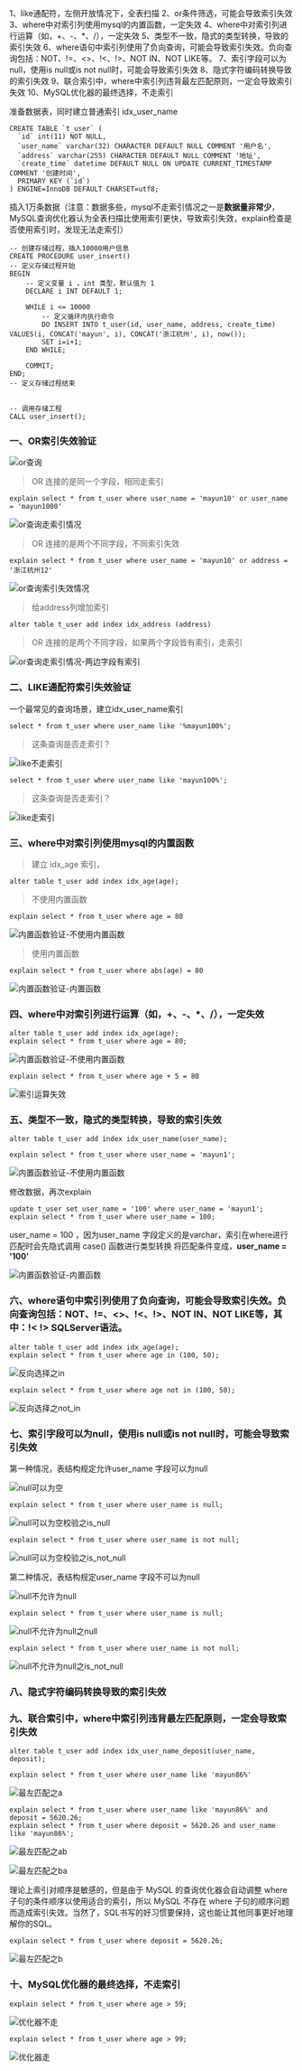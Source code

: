 1、like通配符，左侧开放情况下，全表扫描
2、or条件筛选，可能会导致索引失效
3、where中对索引列使用mysql的内置函数，一定失效
4、where中对索引列进行运算（如，+、-、*、/），一定失效
5、类型不一致，隐式的类型转换，导致的索引失效
6、where语句中索引列使用了负向查询，可能会导致索引失效。负向查询包括：NOT、!=、<>、!<、!>、NOT IN、NOT LIKE等。
7、索引字段可以为null，使用is null或is not null时，可能会导致索引失效
8、隐式字符编码转换导致的索引失效
9、联合索引中，where中索引列违背最左匹配原则，一定会导致索引失效
10、MySQL优化器的最终选择，不走索引



准备数据表，同时建立普通索引 idx_user_name

```mysql
CREATE TABLE `t_user` (
  `id` int(11) NOT NULL,
  `user_name` varchar(32) CHARACTER DEFAULT NULL COMMENT '用户名',
  `address` varchar(255) CHARACTER DEFAULT NULL COMMENT '地址',
  `create_time` datetime DEFAULT NULL ON UPDATE CURRENT_TIMESTAMP COMMENT '创建时间',
  PRIMARY KEY (`id`)
) ENGINE=InnoDB DEFAULT CHARSET=utf8;
```

插入1万条数据（注意：数据多些，mysql不走索引情况之一是**数据量非常少**，MySQL查询优化器认为全表扫描比使用索引更快，导致索引失效，explain检查是否使用索引时，发现无法走索引）

```mysql
-- 创建存储过程，插入10000用户信息
CREATE PROCEDURE user_insert()
-- 定义存储过程开始
BEGIN
	-- 定义变量 i ，int 类型，默认值为 1
	DECLARE i INT DEFAULT 1;
	
	WHILE i <= 10000
		-- 定义循环内执行命令
		DO INSERT INTO t_user(id, user_name, address, create_time) VALUES(i, CONCAT('mayun', i), CONCAT('浙江杭州', i), now());
		SET i=i+1;
	END WHILE;
	
	COMMIT;
END;
-- 定义存储过程结束


-- 调用存储工程
CALL user_insert();
```



### 一、OR索引失效验证

![or查询](C:\Users\zhiyuan\Desktop\daily-notes\《MySQL面试小抄》索引考点二面总结\or查询.png)

> OR 连接的是同一个字段，相同走索引

```
explain select * from t_user where user_name = 'mayun10' or user_name = 'mayun1000'
```

<img src="C:\Users\zhiyuan\Desktop\daily-notes\《MySQL面试小抄》索引考点二面总结\or查询走索引情况.png" alt="or查询走索引情况" style="zoom:100%;" />



> OR 连接的是两个不同字段，不同索引失效

```
explain select * from t_user where user_name = 'mayun10' or address = '浙江杭州12'
```

![or查询索引失效情况](C:\Users\zhiyuan\Desktop\daily-notes\《MySQL面试小抄》索引考点二面总结\or查询索引失效情况.png)

> 给address列增加索引

```
alter table t_user add index idx_address (address)
```



> OR 连接的是两个不同字段，如果两个字段皆有索引，走索引
>



![or查询走索引情况-两边字段有索引](C:\Users\zhiyuan\Desktop\daily-notes\《MySQL面试小抄》索引失效场景验证\or查询走索引情况-两边字段有索引.png)

### 二、LIKE通配符索引失效验证



一个最常见的查询场景，建立idx_user_name索引

```
select * from t_user where user_name like '%mayun100%';
```

>  这条查询是否走索引？

![like不走索引](C:\Users\zhiyuan\Desktop\daily-notes\《MySQL面试小抄》索引考点二面总结\like不走索引.png)

```
select * from t_user where user_name like 'mayun100%';
```

>  这条查询是否走索引？

![like走索引](C:\Users\zhiyuan\Desktop\daily-notes\《MySQL面试小抄》索引考点二面总结\like走索引.png)

### 三、where中对索引列使用mysql的内置函数

> 建立 idx_age 索引，

```
alter table t_user add index idx_age(age);
```

> 不使用内置函数

```
explain select * from t_user where age = 80
```

![内置函数验证-不使用内置函数](C:\Users\zhiyuan\Desktop\daily-notes\《MySQL面试小抄》索引失效场景验证\内置函数验证-不使用内置函数.png)

> 使用内置函数

```
explain select * from t_user where abs(age) = 80
```

![内置函数验证-内置函数](C:\Users\zhiyuan\Desktop\daily-notes\《MySQL面试小抄》索引失效场景验证\内置函数验证-内置函数.png)



### 四、where中对索引列进行运算（如，+、-、*、/），一定失效

```
alter table t_user add index idx_age(age);
explain select * from t_user where age = 80;
```

![内置函数验证-不使用内置函数](C:\Users\zhiyuan\Desktop\daily-notes\《MySQL面试小抄》索引失效场景验证\内置函数验证-不使用内置函数.png)



```
explain select * from t_user where age + 5 = 80
```



![索引运算失效](C:\Users\zhiyuan\Desktop\daily-notes\《MySQL面试小抄》索引失效场景验证\索引运算失效.png)



### 五、类型不一致，隐式的类型转换，导致的索引失效

```
alter table t_user add index idx_user_name(user_name);

explain select * from t_user where user_name = 'mayun1';
```

![内置函数验证-不使用内置函数](C:\Users\zhiyuan\Desktop\daily-notes\《MySQL面试小抄》索引失效场景验证\内置函数验证-不使用内置函数.png)

修改数据，再次explain

```
update t_user set user_name = '100' where user_name = 'mayun1';
explain select * from t_user where user_name = 100;
```

user_name = 100 ，因为user_name 字段定义的是varchar，索引在where进行匹配时会先隐式调用 case() 函数进行类型转换 将匹配条件变成，**user_name = '100'**

![内置函数验证-内置函数](C:\Users\zhiyuan\Desktop\daily-notes\《MySQL面试小抄》索引失效场景验证\内置函数验证-内置函数.png)





### 六、where语句中索引列使用了负向查询，可能会导致索引失效。负向查询包括：NOT、!=、<>、!<、!>、NOT IN、NOT LIKE等，其中：!< !> SQLServer语法。

```
alter table t_user add index idx_age(age);
explain select * from t_user where age in (100, 50);
```

![反向选择之in](C:\Users\zhiyuan\Desktop\daily-notes\《MySQL面试小抄》索引失效场景验证\反向选择之in.png)

```
explain select * from t_user where age not in (100, 50);
```

![反向选择之not_in](C:\Users\zhiyuan\Desktop\daily-notes\《MySQL面试小抄》索引失效场景验证\反向选择之not_in.png)

### 七、索引字段可以为null，使用is null或is not null时，可能会导致索引失效

第一种情况，表结构规定允许user_name 字段可以为null

![null可以为空](C:\Users\zhiyuan\Desktop\daily-notes\《MySQL面试小抄》索引失效场景验证\null可以为空.png)

```
explain select * from t_user where user_name is null;
```

![null可以为空校验之is_null](C:\Users\zhiyuan\Desktop\daily-notes\《MySQL面试小抄》索引失效场景验证\null可以为空校验之is_null.png)

```
explain select * from t_user where user_name is not null;
```

![null可以为空校验之is_not_null](C:\Users\zhiyuan\Desktop\daily-notes\《MySQL面试小抄》索引失效场景验证\null可以为空校验之is_not_null.png)

第二种情况，表结构规定user_name 字段不可以为null

![null不允许为null](C:\Users\zhiyuan\Desktop\daily-notes\《MySQL面试小抄》索引失效场景验证\null不允许为null.png)

```
explain select * from t_user where user_name is null;
```

![null不允许为null之null](C:\Users\zhiyuan\Desktop\daily-notes\《MySQL面试小抄》索引失效场景验证\null不允许为null之null.png)

```
explain select * from t_user where user_name is not null;
```



![null不允许为null之is_not_null](C:\Users\zhiyuan\Desktop\daily-notes\《MySQL面试小抄》索引失效场景验证\null不允许为null之is_not_null.png)







### 八、隐式字符编码转换导致的索引失效





### 九、联合索引中，where中索引列违背最左匹配原则，一定会导致索引失效



```
alter table t_user add index idx_user_name_deposit(user_name, deposit);

explain select * from t_user where user_name like 'mayun86%'
```

![最左匹配之a](C:\Users\zhiyuan\Desktop\daily-notes\《MySQL面试小抄》索引失效场景验证\最左匹配之a.png)

```
explain select * from t_user where user_name like 'mayun86%' and deposit = 5620.26;
explain select * from t_user where deposit = 5620.26 and user_name like 'mayun86%';
```

![最左匹配之ab](C:\Users\zhiyuan\Desktop\daily-notes\《MySQL面试小抄》索引失效场景验证\最左匹配之ab.png)

![最左匹配之ba](C:\Users\zhiyuan\Desktop\daily-notes\《MySQL面试小抄》索引失效场景验证\最左匹配之ba.png)



理论上索引对顺序是敏感的，但是由于 MySQL 的查询优化器会自动调整 where 子句的条件顺序以使用适合的索引，所以 MySQL 不存在 where 子句的顺序问题而造成索引失效。当然了，SQL书写的好习惯要保持，这也能让其他同事更好地理解你的SQL。

```
explain select * from t_user where deposit = 5620.26;
```

![最左匹配之b](C:\Users\zhiyuan\Desktop\daily-notes\《MySQL面试小抄》索引失效场景验证\最左匹配之b.png)



### 十、MySQL优化器的最终选择，不走索引

```
explain select * from t_user where age > 59;
```

![优化器不走](C:\Users\zhiyuan\Desktop\daily-notes\《MySQL面试小抄》索引失效场景验证\优化器不走.png)

```
explain select * from t_user where age > 99;
```

![优化器走](C:\Users\zhiyuan\Desktop\daily-notes\《MySQL面试小抄》索引失效场景验证\优化器走.png)